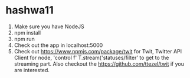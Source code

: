 # hashwa11

1. Make sure you have NodeJS
2. npm install
3. npm run
4. Check out the app in localhost:5000
5. Check out https://www.npmjs.com/package/twit for Twit, Twitter API Client for node,
'control f' T.stream('statuses/filter' to get to the streaming part. 
Also checkout the https://github.com/ttezel/twit if you are interested.




